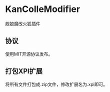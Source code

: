 KanColleModifier
===============
舰娘魔改火狐插件

协议
------
使用MIT开源协议发布。

打包XPI扩展
-----------------
将所有文件打包成.zip文件，修改扩展名为.xpi即可。